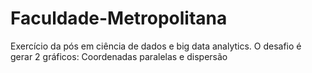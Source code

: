 # Faculdade-Metropolitana
Exercício da pós em ciência de dados e big data analytics. O desafio é gerar 2 gráficos: Coordenadas paralelas e dispersão 
